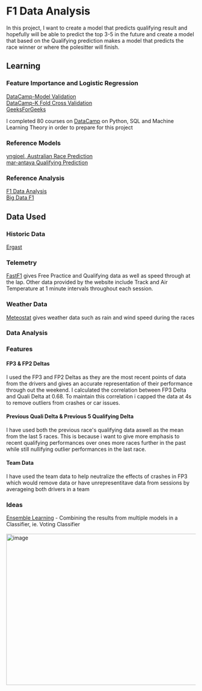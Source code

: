 # F1 Data Analysis
In this project, I want to create a model that predicts qualifying result and hopefully will be able to predict the top 3-5 in the future and create a model that based on the Qualifying prediction makes a model that predicts the race winner or where the polesitter will finish.
## Learning
### Feature Importance and Logistic Regression
[DataCamp-Model Validation](https://campus.datacamp.com/courses/model-validation-in-python/cross-validation?ex=4) <br>
[DataCamp-K Fold Cross Validation](https://www.datacamp.com/tutorial/k-fold-cross-validation) <br>
[GeeksForGeeks](https://www.geeksforgeeks.org/machine-learning/understanding-feature-importance-in-logistic-regression-models/)

I completed 80 courses on [DataCamp](https://www.datacamp.com/portfolio/JamieWoodward?view=true) on Python, SQL and Machine Learning Theory in order to prepare for this project

### Reference Models
[yngjoel, Australian Race Prediction](https://github.com/yngjoel/F1_Australian_Prediction_Model/tree/main) <br>
[mar-antaya Qualifying Prediction](https://github.com/mar-antaya/2025_f1_predictions)


### Reference Analysis
[F1 Data Analysis](https://x.com/fdataanalysis?lang=en)<br>
[Big Data F1](https://www.bigdataf1.com)

## Data Used
### Historic Data
[Ergast](https://api.jolpi.ca/ergast/)

### Telemetry
[FastF1](https://docs.fastf1.dev) gives Free Practice and Qualifying data as well as speed through at the lap. Other data provided by the website include Track and Air Temperature at 1 minute intervals throughout each session.

### Weather Data
[Meteostat](https://meteostat.net/en/) gives weather data such as rain and wind speed during the races

### Data Analysis 

### Features

#### FP3 & FP2 Deltas
I used the FP3 and FP2 Deltas as they are the most recent points of data from the drivers and gives an accurate representation of their performance through out the weekend. I calculated the correlation between FP3 Delta and Quali Delta at 0.68. To maintain this correlation i capped the data at 4s to remove outliers from crashes or car issues. 

#### Previous Quali Delta & Previous 5 Qualifying Delta
I have used both the previous race's qualifying data aswell as the mean from the last 5 races. This is because i want to give more emphasis to recent qualifying performances over ones more races further in the past while still nullifying outlier performances in the last race. 

#### Team Data
I have used the team data to help neutralize the effects of crashes in FP3 which would remove data or have unrepresentitave data from sessions by averageing both drivers in a team
### Ideas
[Ensemble Learning](https://www.geeksforgeeks.org/machine-learning/a-comprehensive-guide-to-ensemble-learning) - Combining the results from multiple models in a Classifier, ie. Voting Classifier <br>
<br>
<img width="800" height="401" alt="image" src="https://github.com/user-attachments/assets/c5e426c2-1c6d-4101-b46f-bc745f2d04f1" />

